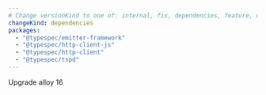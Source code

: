 ```yaml
---
# Change versionKind to one of: internal, fix, dependencies, feature, deprecation, breaking
changeKind: dependencies
packages:
  - "@typespec/emitter-framework"
  - "@typespec/http-client-js"
  - "@typespec/http-client"
  - "@typespec/tspd"
---
```


Upgrade alloy 16
